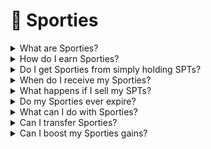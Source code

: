# 🏅 Sporties

<details>

<summary>What are Sporties?</summary>

**Sporties** are non-transferable on-chain points earned through your activity in the SVM ecosystem. They act as your loyalty and participation score — and are the **main currency for accessing airdrops** and ecosystem perks.

</details>

<details>

<summary>How do I earn Sporties?</summary>

You earn Sporties by accomplishing benefitial actions for the protocol such as:

* **Buying or staking SPTs**
* **Holding staked SPTs daily** (Sporties are issued once per full day of staking)
* **Completing social quests** (TaskOn, Zealy)
* **Referring others** to join and participate

Special campaigns may offer **bonus Sporties** for limited-time actions or specific athlete promotions.

</details>

<details>

<summary>Do I get Sporties from simply holding SPTs?</summary>

No — only **staked** SPTs earn daily Sporties. Holding without staking does not count.\
Also note: **Staking rewards begin only after a full 24-hour cycle.**

</details>

<details>

<summary>When do I receive my Sporties?</summary>

Sporties are:

* **Calculated daily**
* **Claimable after a 7-day delay**
* **Manually claimable** via the SVM dApp

This ensures the ecosystem remains sybil-resistant and rewards users who stay active and staked.

</details>

<details>

<summary>What happens if I sell my SPTs?</summary>

* Selling **before claiming** Sporties doesn't erase your earned points — they’re still yours.
* However, your **next Sporties-related transaction** will require a higher gas fee (measured in Sporties) to “unlock” those unclaimed rewards.
* **Selling during the bonding curve phase** results in **double the normal Sporties burn**, as a strong disincentive to early exits.

</details>

<details>

<summary>Do my Sporties ever expire?</summary>

Currently, **Sporties do not expire** and can be used at any time.\
That said, we may explore systems in the future to encourage active participation — such as decay, priority boosts, or redemption incentives — as the ecosystem evolves.

</details>

<details>

<summary>What can I do with Sporties?</summary>

Sporties are used to:

* **Allocate into upcoming SPT airdrops**
* **Boost your share of token distributions**
* **Compete on community leaderboards**
* **In the future may be used to unlock ecosystem perks and possible future features**

</details>

<details>

<summary>Can I transfer Sporties?</summary>

No. Sporties are **non-transferable** and **wallet-bound**. They’re designed to reward real user activity, not be gamed or sold.

</details>

<details>

<summary>Can I boost my Sporties gains?</summary>

Yes. High-performing actions (like referrals or staking popular SPTs) may yield more. The SVM team may also run **time-limited campaigns** where certain players or actions reward extra Sporties — so stay plugged in.

</details>

